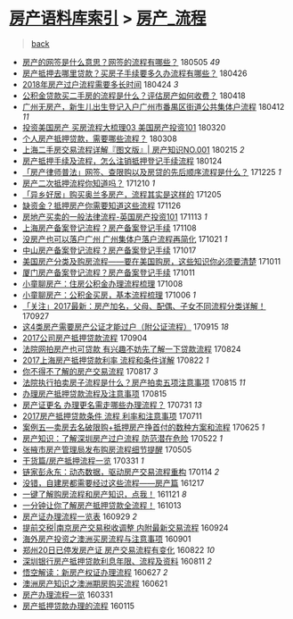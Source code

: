 [房产语料库索引](../../README.md)  > [房产_流程](房产_流程.md)
====
> [back](../README.md)

- [房产的网签是什么意思？网签的流程有哪些？](http://jkwz.applinzi.com/ittc/7099775846044926987.html#%E6%88%BF%E4%BA%A7%E7%9A%84%E7%BD%91%E7%AD%BE%E6%98%AF%E4%BB%80%E4%B9%88%E6%84%8F%E6%80%9D%EF%BC%9F%E7%BD%91%E7%AD%BE%E7%9A%84%E6%B5%81%E7%A8%8B%E6%9C%89%E5%93%AA%E4%BA%9B%EF%BC%9F) 180505 *49* 
- [房产抵押去哪里贷款？买房子手续要多久办流程有哪些？](http://jkwz.applinzi.com/ittc/7096307855651243014.html#%E6%88%BF%E4%BA%A7%E6%8A%B5%E6%8A%BC%E5%8E%BB%E5%93%AA%E9%87%8C%E8%B4%B7%E6%AC%BE%EF%BC%9F%E4%B9%B0%E6%88%BF%E5%AD%90%E6%89%8B%E7%BB%AD%E8%A6%81%E5%A4%9A%E4%B9%85%E5%8A%9E%E6%B5%81%E7%A8%8B%E6%9C%89%E5%93%AA%E4%BA%9B%EF%BC%9F) 180426  
- [2018年房产过户流程需要多长时间](http://jkwz.applinzi.com/ittc/7095626366064264198.html#2018%E5%B9%B4%E6%88%BF%E4%BA%A7%E8%BF%87%E6%88%B7%E6%B5%81%E7%A8%8B%E9%9C%80%E8%A6%81%E5%A4%9A%E9%95%BF%E6%97%B6%E9%97%B4) 180424 *3* 
- [公积金贷款买二手房的流程是什么？评估房产如何收费？](http://jkwz.applinzi.com/ittc/7093318168963712006.html#%E5%85%AC%E7%A7%AF%E9%87%91%E8%B4%B7%E6%AC%BE%E4%B9%B0%E4%BA%8C%E6%89%8B%E6%88%BF%E7%9A%84%E6%B5%81%E7%A8%8B%E6%98%AF%E4%BB%80%E4%B9%88%EF%BC%9F%E8%AF%84%E4%BC%B0%E6%88%BF%E4%BA%A7%E5%A6%82%E4%BD%95%E6%94%B6%E8%B4%B9%EF%BC%9F) 180418  
- [广州无房产，新生儿出生登记入户广州市番禺区街道公共集体户流程](http://jkwz.applinzi.com/ittc/7090791367850853383.html#%E5%B9%BF%E5%B7%9E%E6%97%A0%E6%88%BF%E4%BA%A7%EF%BC%8C%E6%96%B0%E7%94%9F%E5%84%BF%E5%87%BA%E7%94%9F%E7%99%BB%E8%AE%B0%E5%85%A5%E6%88%B7%E5%B9%BF%E5%B7%9E%E5%B8%82%E7%95%AA%E7%A6%BA%E5%8C%BA%E8%A1%97%E9%81%93%E5%85%AC%E5%85%B1%E9%9B%86%E4%BD%93%E6%88%B7%E6%B5%81%E7%A8%8B) 180412 *11* 
- [投资美国房产 买房流程大梳理03 美国房产投资101](http://jkwz.applinzi.com/ittc/7080637237115225104.html#%E6%8A%95%E8%B5%84%E7%BE%8E%E5%9B%BD%E6%88%BF%E4%BA%A7+%E4%B9%B0%E6%88%BF%E6%B5%81%E7%A8%8B%E5%A4%A7%E6%A2%B3%E7%90%8603+%E7%BE%8E%E5%9B%BD%E6%88%BF%E4%BA%A7%E6%8A%95%E8%B5%84101) 180320  
- [个人房产抵押贷款，需要哪些流程？](http://jkwz.applinzi.com/ittc/7078049632594953226.html#%E4%B8%AA%E4%BA%BA%E6%88%BF%E4%BA%A7%E6%8A%B5%E6%8A%BC%E8%B4%B7%E6%AC%BE%EF%BC%8C%E9%9C%80%E8%A6%81%E5%93%AA%E4%BA%9B%E6%B5%81%E7%A8%8B%EF%BC%9F) 180308  
- [上海二手房交易流程详解『图文版』| 房产知识NO.001](http://jkwz.applinzi.com/ittc/7070224070912508944.html#%E4%B8%8A%E6%B5%B7%E4%BA%8C%E6%89%8B%E6%88%BF%E4%BA%A4%E6%98%93%E6%B5%81%E7%A8%8B%E8%AF%A6%E8%A7%A3%E3%80%8E%E5%9B%BE%E6%96%87%E7%89%88%E3%80%8F%7C+%E6%88%BF%E4%BA%A7%E7%9F%A5%E8%AF%86NO.001) 180215 *2* 
- [房产抵押手续及流程，怎么注销抵押登记手续流程](http://jkwz.applinzi.com/ittc/7062144565186659335.html#%E6%88%BF%E4%BA%A7%E6%8A%B5%E6%8A%BC%E6%89%8B%E7%BB%AD%E5%8F%8A%E6%B5%81%E7%A8%8B%EF%BC%8C%E6%80%8E%E4%B9%88%E6%B3%A8%E9%94%80%E6%8A%B5%E6%8A%BC%E7%99%BB%E8%AE%B0%E6%89%8B%E7%BB%AD%E6%B5%81%E7%A8%8B) 180124  
- [「房产律师普法」网签、查限购以及房贷的先后顺序流程是什么？](http://jkwz.applinzi.com/ittc/7050953946120586257.html#%E3%80%8C%E6%88%BF%E4%BA%A7%E5%BE%8B%E5%B8%88%E6%99%AE%E6%B3%95%E3%80%8D%E7%BD%91%E7%AD%BE%E3%80%81%E6%9F%A5%E9%99%90%E8%B4%AD%E4%BB%A5%E5%8F%8A%E6%88%BF%E8%B4%B7%E7%9A%84%E5%85%88%E5%90%8E%E9%A1%BA%E5%BA%8F%E6%B5%81%E7%A8%8B%E6%98%AF%E4%BB%80%E4%B9%88%EF%BC%9F) 171225 *1* 
- [房产二次抵押流程你知道吗？](http://jkwz.applinzi.com/ittc/7045530436409754640.html#%E6%88%BF%E4%BA%A7%E4%BA%8C%E6%AC%A1%E6%8A%B5%E6%8A%BC%E6%B5%81%E7%A8%8B%E4%BD%A0%E7%9F%A5%E9%81%93%E5%90%97%EF%BC%9F) 171210 *1* 
- [「异乡好居」购买奥兰多房产，流程其实是这样的](http://jkwz.applinzi.com/ittc/7043588027513832465.html#%E3%80%8C%E5%BC%82%E4%B9%A1%E5%A5%BD%E5%B1%85%E3%80%8D%E8%B4%AD%E4%B9%B0%E5%A5%A5%E5%85%B0%E5%A4%9A%E6%88%BF%E4%BA%A7%EF%BC%8C%E6%B5%81%E7%A8%8B%E5%85%B6%E5%AE%9E%E6%98%AF%E8%BF%99%E6%A0%B7%E7%9A%84) 171205  
- [缺资金？抵押房产你需要知道这些流程](http://jkwz.applinzi.com/ittc/7040243553198933009.html#%E7%BC%BA%E8%B5%84%E9%87%91%EF%BC%9F%E6%8A%B5%E6%8A%BC%E6%88%BF%E4%BA%A7%E4%BD%A0%E9%9C%80%E8%A6%81%E7%9F%A5%E9%81%93%E8%BF%99%E4%BA%9B%E6%B5%81%E7%A8%8B) 171126  
- [房地产买卖的一般法律流程-英国房产投资101](http://jkwz.applinzi.com/ittc/7035438653722067985.html#%E6%88%BF%E5%9C%B0%E4%BA%A7%E4%B9%B0%E5%8D%96%E7%9A%84%E4%B8%80%E8%88%AC%E6%B3%95%E5%BE%8B%E6%B5%81%E7%A8%8B-%E8%8B%B1%E5%9B%BD%E6%88%BF%E4%BA%A7%E6%8A%95%E8%B5%84101) 171113 *1* 
- [上海房产备案登记流程？房产备案登记手续](http://jkwz.applinzi.com/ittc/7033527977856467985.html#%E4%B8%8A%E6%B5%B7%E6%88%BF%E4%BA%A7%E5%A4%87%E6%A1%88%E7%99%BB%E8%AE%B0%E6%B5%81%E7%A8%8B%EF%BC%9F%E6%88%BF%E4%BA%A7%E5%A4%87%E6%A1%88%E7%99%BB%E8%AE%B0%E6%89%8B%E7%BB%AD) 171108  
- [没房产也可以落户广州 广州集体户落户流程再简化](http://jkwz.applinzi.com/ittc/7026988677174133777.html#%E6%B2%A1%E6%88%BF%E4%BA%A7%E4%B9%9F%E5%8F%AF%E4%BB%A5%E8%90%BD%E6%88%B7%E5%B9%BF%E5%B7%9E+%E5%B9%BF%E5%B7%9E%E9%9B%86%E4%BD%93%E6%88%B7%E8%90%BD%E6%88%B7%E6%B5%81%E7%A8%8B%E5%86%8D%E7%AE%80%E5%8C%96) 171021 *1* 
- [中山房产备案登记流程？房产备案登记手续](http://jkwz.applinzi.com/ittc/7025338375895254033.html#%E4%B8%AD%E5%B1%B1%E6%88%BF%E4%BA%A7%E5%A4%87%E6%A1%88%E7%99%BB%E8%AE%B0%E6%B5%81%E7%A8%8B%EF%BC%9F%E6%88%BF%E4%BA%A7%E5%A4%87%E6%A1%88%E7%99%BB%E8%AE%B0%E6%89%8B%E7%BB%AD) 171017  
- [美国房产分类及购房流程——要在美国购房，这些知识你必须要清楚](http://jkwz.applinzi.com/ittc/7023224737801700368.html#%E7%BE%8E%E5%9B%BD%E6%88%BF%E4%BA%A7%E5%88%86%E7%B1%BB%E5%8F%8A%E8%B4%AD%E6%88%BF%E6%B5%81%E7%A8%8B%E2%80%94%E2%80%94%E8%A6%81%E5%9C%A8%E7%BE%8E%E5%9B%BD%E8%B4%AD%E6%88%BF%EF%BC%8C%E8%BF%99%E4%BA%9B%E7%9F%A5%E8%AF%86%E4%BD%A0%E5%BF%85%E9%A1%BB%E8%A6%81%E6%B8%85%E6%A5%9A) 171011  
- [厦门房产备案登记流程？房产备案登记手续](http://jkwz.applinzi.com/ittc/7023106106824590352.html#%E5%8E%A6%E9%97%A8%E6%88%BF%E4%BA%A7%E5%A4%87%E6%A1%88%E7%99%BB%E8%AE%B0%E6%B5%81%E7%A8%8B%EF%BC%9F%E6%88%BF%E4%BA%A7%E5%A4%87%E6%A1%88%E7%99%BB%E8%AE%B0%E6%89%8B%E7%BB%AD) 171011  
- [小童聊房产：住房公积金办理流程梳理](http://jkwz.applinzi.com/ittc/7021977923739976720.html#%E5%B0%8F%E7%AB%A5%E8%81%8A%E6%88%BF%E4%BA%A7%EF%BC%9A%E4%BD%8F%E6%88%BF%E5%85%AC%E7%A7%AF%E9%87%91%E5%8A%9E%E7%90%86%E6%B5%81%E7%A8%8B%E6%A2%B3%E7%90%86) 171008  
- [小童聊房产：公积金买房，基本流程梳理](http://jkwz.applinzi.com/ittc/7021234494558962705.html#%E5%B0%8F%E7%AB%A5%E8%81%8A%E6%88%BF%E4%BA%A7%EF%BC%9A%E5%85%AC%E7%A7%AF%E9%87%91%E4%B9%B0%E6%88%BF%EF%BC%8C%E5%9F%BA%E6%9C%AC%E6%B5%81%E7%A8%8B%E6%A2%B3%E7%90%86) 171006 *1* 
- [「关注」2017最新：房产加名，父母、配偶、子女不同流程分类详解！](http://jkwz.applinzi.com/ittc/7017895060874724369.html#%E3%80%8C%E5%85%B3%E6%B3%A8%E3%80%8D2017%E6%9C%80%E6%96%B0%EF%BC%9A%E6%88%BF%E4%BA%A7%E5%8A%A0%E5%90%8D%EF%BC%8C%E7%88%B6%E6%AF%8D%E3%80%81%E9%85%8D%E5%81%B6%E3%80%81%E5%AD%90%E5%A5%B3%E4%B8%8D%E5%90%8C%E6%B5%81%E7%A8%8B%E5%88%86%E7%B1%BB%E8%AF%A6%E8%A7%A3%EF%BC%81) 170927  
- [这4类房产需要房产公证才能过户（附公证流程）](http://jkwz.applinzi.com/ittc/7013486911866536977.html#%E8%BF%994%E7%B1%BB%E6%88%BF%E4%BA%A7%E9%9C%80%E8%A6%81%E6%88%BF%E4%BA%A7%E5%85%AC%E8%AF%81%E6%89%8D%E8%83%BD%E8%BF%87%E6%88%B7%EF%BC%88%E9%99%84%E5%85%AC%E8%AF%81%E6%B5%81%E7%A8%8B%EF%BC%89) 170915 *18* 
- [2017公司房产抵押贷款流程](http://jkwz.applinzi.com/ittc/7009505090296349712.html#2017%E5%85%AC%E5%8F%B8%E6%88%BF%E4%BA%A7%E6%8A%B5%E6%8A%BC%E8%B4%B7%E6%AC%BE%E6%B5%81%E7%A8%8B) 170904  
- [法院网拍房产也可贷款 有兴趣不妨先了解一下贷款流程](http://jkwz.applinzi.com/ittc/7005286674349949968.html#%E6%B3%95%E9%99%A2%E7%BD%91%E6%8B%8D%E6%88%BF%E4%BA%A7%E4%B9%9F%E5%8F%AF%E8%B4%B7%E6%AC%BE+%E6%9C%89%E5%85%B4%E8%B6%A3%E4%B8%8D%E5%A6%A8%E5%85%88%E4%BA%86%E8%A7%A3%E4%B8%80%E4%B8%8B%E8%B4%B7%E6%AC%BE%E6%B5%81%E7%A8%8B) 170824  
- [2017上海房产抵押贷款利率 流程和条件详解](http://jkwz.applinzi.com/ittc/7004637510259704849.html#2017%E4%B8%8A%E6%B5%B7%E6%88%BF%E4%BA%A7%E6%8A%B5%E6%8A%BC%E8%B4%B7%E6%AC%BE%E5%88%A9%E7%8E%87+%E6%B5%81%E7%A8%8B%E5%92%8C%E6%9D%A1%E4%BB%B6%E8%AF%A6%E8%A7%A3) 170822 *1* 
- [你不得不了解的房产交易流程](http://jkwz.applinzi.com/ittc/7002808994580923409.html#%E4%BD%A0%E4%B8%8D%E5%BE%97%E4%B8%8D%E4%BA%86%E8%A7%A3%E7%9A%84%E6%88%BF%E4%BA%A7%E4%BA%A4%E6%98%93%E6%B5%81%E7%A8%8B) 170817 *3* 
- [法院执行拍卖房子流程是什么？房产拍卖五项注意事项](http://jkwz.applinzi.com/ittc/7001675973651858449.html#%E6%B3%95%E9%99%A2%E6%89%A7%E8%A1%8C%E6%8B%8D%E5%8D%96%E6%88%BF%E5%AD%90%E6%B5%81%E7%A8%8B%E6%98%AF%E4%BB%80%E4%B9%88%EF%BC%9F%E6%88%BF%E4%BA%A7%E6%8B%8D%E5%8D%96%E4%BA%94%E9%A1%B9%E6%B3%A8%E6%84%8F%E4%BA%8B%E9%A1%B9) 170815 *11* 
- [办理房产抵押贷款流程及注意事项](http://jkwz.applinzi.com/ittc/7001954082296955921.html#%E5%8A%9E%E7%90%86%E6%88%BF%E4%BA%A7%E6%8A%B5%E6%8A%BC%E8%B4%B7%E6%AC%BE%E6%B5%81%E7%A8%8B%E5%8F%8A%E6%B3%A8%E6%84%8F%E4%BA%8B%E9%A1%B9) 170815  
- [房产证更名 办理更名需走哪些办理流程？](http://jkwz.applinzi.com/ittc/6996471965261759505.html#%E6%88%BF%E4%BA%A7%E8%AF%81%E6%9B%B4%E5%90%8D+%E5%8A%9E%E7%90%86%E6%9B%B4%E5%90%8D%E9%9C%80%E8%B5%B0%E5%93%AA%E4%BA%9B%E5%8A%9E%E7%90%86%E6%B5%81%E7%A8%8B%EF%BC%9F) 170731 *13* 
- [2017房产抵押贷款条件 流程 利率和注意事项](http://jkwz.applinzi.com/ittc/6988978952600028165.html#2017%E6%88%BF%E4%BA%A7%E6%8A%B5%E6%8A%BC%E8%B4%B7%E6%AC%BE%E6%9D%A1%E4%BB%B6+%E6%B5%81%E7%A8%8B+%E5%88%A9%E7%8E%87%E5%92%8C%E6%B3%A8%E6%84%8F%E4%BA%8B%E9%A1%B9) 170711  
- [案例五—卖房去名破限购+抵押房产挣首付的数种方案和流程](http://jkwz.applinzi.com/ittc/6983162325853799428.html#%E6%A1%88%E4%BE%8B%E4%BA%94%E2%80%94%E5%8D%96%E6%88%BF%E5%8E%BB%E5%90%8D%E7%A0%B4%E9%99%90%E8%B4%AD%2B%E6%8A%B5%E6%8A%BC%E6%88%BF%E4%BA%A7%E6%8C%A3%E9%A6%96%E4%BB%98%E7%9A%84%E6%95%B0%E7%A7%8D%E6%96%B9%E6%A1%88%E5%92%8C%E6%B5%81%E7%A8%8B) 170625 *1* 
- [房产知识：了解深圳房产过户流程 防范潜在危险](http://jkwz.applinzi.com/ittc/6970416466716263429.html#%E6%88%BF%E4%BA%A7%E7%9F%A5%E8%AF%86%EF%BC%9A%E4%BA%86%E8%A7%A3%E6%B7%B1%E5%9C%B3%E6%88%BF%E4%BA%A7%E8%BF%87%E6%88%B7%E6%B5%81%E7%A8%8B+%E9%98%B2%E8%8C%83%E6%BD%9C%E5%9C%A8%E5%8D%B1%E9%99%A9) 170522 *1* 
- [张掖市房产管理局发布购房流程细节提醒](http://jkwz.applinzi.com/ittc/6964205701881660420.html#%E5%BC%A0%E6%8E%96%E5%B8%82%E6%88%BF%E4%BA%A7%E7%AE%A1%E7%90%86%E5%B1%80%E5%8F%91%E5%B8%83%E8%B4%AD%E6%88%BF%E6%B5%81%E7%A8%8B%E7%BB%86%E8%8A%82%E6%8F%90%E9%86%92) 170505  
- [干货篇/房产抵押流程一览](http://jkwz.applinzi.com/ittc/6951135190998057988.html#%E5%B9%B2%E8%B4%A7%E7%AF%87%2F%E6%88%BF%E4%BA%A7%E6%8A%B5%E6%8A%BC%E6%B5%81%E7%A8%8B%E4%B8%80%E8%A7%88) 170331 *1* 
- [链家彭永东：动态数据，驱动房产交易流程重构](http://jkwz.applinzi.com/ittc/6922954308122575876.html#%E9%93%BE%E5%AE%B6%E5%BD%AD%E6%B0%B8%E4%B8%9C%EF%BC%9A%E5%8A%A8%E6%80%81%E6%95%B0%E6%8D%AE%EF%BC%8C%E9%A9%B1%E5%8A%A8%E6%88%BF%E4%BA%A7%E4%BA%A4%E6%98%93%E6%B5%81%E7%A8%8B%E9%87%8D%E6%9E%84) 170114 *2* 
- [没错，自建房都需要经过这些流程——房产篇](http://jkwz.applinzi.com/ittc/6912592715853595653.html#%E6%B2%A1%E9%94%99%EF%BC%8C%E8%87%AA%E5%BB%BA%E6%88%BF%E9%83%BD%E9%9C%80%E8%A6%81%E7%BB%8F%E8%BF%87%E8%BF%99%E4%BA%9B%E6%B5%81%E7%A8%8B%E2%80%94%E2%80%94%E6%88%BF%E4%BA%A7%E7%AF%87) 161217  
- [一键了解购房流程和房产知识，点我！](http://jkwz.applinzi.com/ittc/6902994015707726853.html#%E4%B8%80%E9%94%AE%E4%BA%86%E8%A7%A3%E8%B4%AD%E6%88%BF%E6%B5%81%E7%A8%8B%E5%92%8C%E6%88%BF%E4%BA%A7%E7%9F%A5%E8%AF%86%EF%BC%8C%E7%82%B9%E6%88%91%EF%BC%81) 161121 *8* 
- [一分钟让你了解房产抵押贷款全流程！](http://jkwz.applinzi.com/ittc/6888489566498980869.html#%E4%B8%80%E5%88%86%E9%92%9F%E8%AE%A9%E4%BD%A0%E4%BA%86%E8%A7%A3%E6%88%BF%E4%BA%A7%E6%8A%B5%E6%8A%BC%E8%B4%B7%E6%AC%BE%E5%85%A8%E6%B5%81%E7%A8%8B%EF%BC%81) 161013  
- [房产证办理流程一览表](http://jkwz.applinzi.com/ittc/6883256789621015557.html#%E6%88%BF%E4%BA%A7%E8%AF%81%E5%8A%9E%E7%90%86%E6%B5%81%E7%A8%8B%E4%B8%80%E8%A7%88%E8%A1%A8) 160929 *2* 
- [提前交税|南京房产交易税收调整 内附最新交易流程](http://jkwz.applinzi.com/ittc/6881390068090012676.html#%E6%8F%90%E5%89%8D%E4%BA%A4%E7%A8%8E%7C%E5%8D%97%E4%BA%AC%E6%88%BF%E4%BA%A7%E4%BA%A4%E6%98%93%E7%A8%8E%E6%94%B6%E8%B0%83%E6%95%B4+%E5%86%85%E9%99%84%E6%9C%80%E6%96%B0%E4%BA%A4%E6%98%93%E6%B5%81%E7%A8%8B) 160924  
- [海外房产投资之澳洲买房流程与注意事项](http://jkwz.applinzi.com/ittc/6872911890216387589.html#%E6%B5%B7%E5%A4%96%E6%88%BF%E4%BA%A7%E6%8A%95%E8%B5%84%E4%B9%8B%E6%BE%B3%E6%B4%B2%E4%B9%B0%E6%88%BF%E6%B5%81%E7%A8%8B%E4%B8%8E%E6%B3%A8%E6%84%8F%E4%BA%8B%E9%A1%B9) 160901  
- [郑州20日已停发房产证 房产交易流程有变化](http://jkwz.applinzi.com/ittc/6869122653897622533.html#%E9%83%91%E5%B7%9E20%E6%97%A5%E5%B7%B2%E5%81%9C%E5%8F%91%E6%88%BF%E4%BA%A7%E8%AF%81+%E6%88%BF%E4%BA%A7%E4%BA%A4%E6%98%93%E6%B5%81%E7%A8%8B%E6%9C%89%E5%8F%98%E5%8C%96) 160822 *10* 
- [深圳银行房产抵押贷款利息年限、流程及资料](http://jkwz.applinzi.com/ittc/6865194893185647621.html#%E6%B7%B1%E5%9C%B3%E9%93%B6%E8%A1%8C%E6%88%BF%E4%BA%A7%E6%8A%B5%E6%8A%BC%E8%B4%B7%E6%AC%BE%E5%88%A9%E6%81%AF%E5%B9%B4%E9%99%90%E3%80%81%E6%B5%81%E7%A8%8B%E5%8F%8A%E8%B5%84%E6%96%99) 160811 *2* 
- [悟空解读：新房产权证办理流程](http://jkwz.applinzi.com/ittc/6848347916514886661.html#%E6%82%9F%E7%A9%BA%E8%A7%A3%E8%AF%BB%EF%BC%9A%E6%96%B0%E6%88%BF%E4%BA%A7%E6%9D%83%E8%AF%81%E5%8A%9E%E7%90%86%E6%B5%81%E7%A8%8B) 160627 *2* 
- [澳洲房产知识之澳洲期房购买流程](http://jkwz.applinzi.com/ittc/6846176038157304836.html#%E6%BE%B3%E6%B4%B2%E6%88%BF%E4%BA%A7%E7%9F%A5%E8%AF%86%E4%B9%8B%E6%BE%B3%E6%B4%B2%E6%9C%9F%E6%88%BF%E8%B4%AD%E4%B9%B0%E6%B5%81%E7%A8%8B) 160621  
- [房产办理流程一览](http://jkwz.applinzi.com/ittc/6815765166796833797.html#%E6%88%BF%E4%BA%A7%E5%8A%9E%E7%90%86%E6%B5%81%E7%A8%8B%E4%B8%80%E8%A7%88) 160331  
- [房产抵押贷款办理的流程](http://jkwz.applinzi.com/ittc/6787475102480466949.html#%E6%88%BF%E4%BA%A7%E6%8A%B5%E6%8A%BC%E8%B4%B7%E6%AC%BE%E5%8A%9E%E7%90%86%E7%9A%84%E6%B5%81%E7%A8%8B) 160115  
